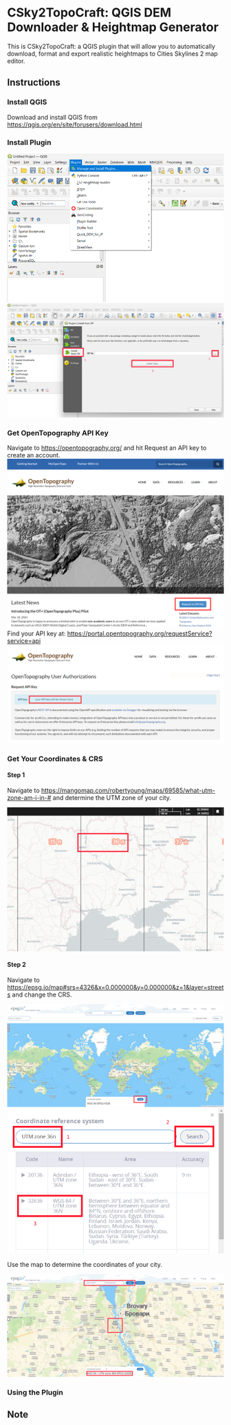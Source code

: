 # CSky2TopoCraft: QGIS DEM Downloader & Heightmap Generator
This is CSky2TopoCraft: a QGIS plugin that will allow you to automatically download, format and export realistic heightmaps to Cities Skylines 2 map editor. 


## Instructions

### Install QGIS
Download and install QGIS from https://qgis.org/en/site/forusers/download.html
### Install Plugin
![maiplugin](images/maiplugin.png)
![insfromzip](images/insfromzip.png)
### Get OpenTopography API Key
Navigate to https://opentopography.org/ and hit Request an API key to create an account.
![otrequestapikey](images/otrequestapikey.png)
Find your API key at: https://portal.opentopography.org/requestService?service=api
![otapikey](images/otapikey.png)
### Get Your Coordinates & CRS
#### Step 1
Navigate to https://mangomap.com/robertyoung/maps/69585/what-utm-zone-am-i-in-# and determine the UTM zone of your city.

![findutm](images/findutm.png)

#### Step 2
Navigate to https://epsg.io/map#srs=4326&x=0.000000&y=0.000000&z=1&layer=streets and change the CRS.

![changecrs](images/epsgchangecrs.png)
![epsgselectcrs](images/epsgselectcrs.png)

Use the map to determine the coordinates of your city.

![findcoord](images/findcoord.png)
### Using the Plugin
## Note

